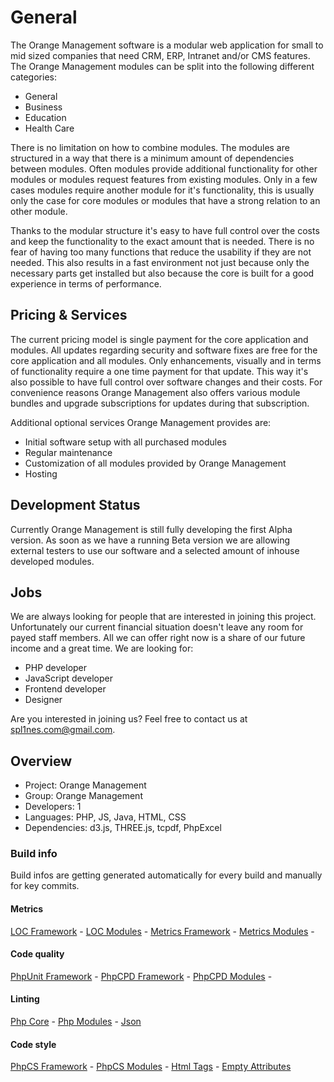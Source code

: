# General

The Orange Management software is a modular web application for small to mid sized companies that need CRM, ERP, Intranet and/or CMS features. The Orange Management modules can be split into the following different categories:

* General
* Business
* Education
* Health Care

There is no limitation on how to combine modules. The modules are structured in a way that there is a minimum amount of dependencies between modules. Often modules provide additional functionality for other modules or modules request features from existing modules. Only in a few cases modules require another module for it's functionality, this is usually only the case for core modules or modules that have a strong relation to an other module.

Thanks to the modular structure it's easy to have full control over the costs and keep the functionality to the exact amount that is needed. There is no fear of having too many functions that reduce the usability if they are not needed. This also results in a fast environment not just because only the necessary parts get installed but also because the core is built for a good experience in terms of performance.

## Pricing & Services

The current pricing model is single payment for the core application and modules. All updates regarding security and software fixes are free for the core application and all modules. Only enhancements, visually and in terms of functionality require a one time payment for that update. This way it's also possible to have full control over software changes and their costs. For convenience reasons Orange Management also offers various module bundles and upgrade subscriptions for updates during that subscription.

Additional optional services Orange Management provides are:

* Initial software setup with all purchased modules
* Regular maintenance
* Customization of all modules provided by Orange Management
* Hosting

## Development Status

Currently Orange Management is still fully developing the first Alpha version. As soon as we have a running Beta version we are allowing external testers to use our software and a selected amount of inhouse developed modules.

## Jobs

We are always looking for people that are interested in joining this project. Unfortunately our current financial situation doesn't leave any room for payed staff members. All we can offer right now is a share of our future income and a great time. We are looking for:

* PHP developer
* JavaScript developer
* Frontend developer
* Designer

Are you interested in joining us? Feel free to contact us at spl1nes.com@gmail.com.

## Overview

* Project: Orange Management
* Group: Orange Management
* Developers: 1
* Languages: PHP, JS, Java, HTML, CSS
* Dependencies: d3.js, THREE.js, tcpdf, PhpExcel

### Build info

Build infos are getting generated automatically for every build and manually for key commits.

#### Metrics
[LOC Framework](http://orange-management.de/Build/stats/phpOMS.log) - 
[LOC Modules](http://orange-management.de/Build/stats/ModulesStats.log) - 
[Metrics Framework](http://orange-management.de/Build/stats/ReportFramework.html) - 
[Metrics Modules](http://orange-management.de/Build/stats/ReportModules.html) - 

#### Code quality
[PhpUnit Framework](http://orange-management.de/Build/logs/phpunit.log) - 
[PhpCPD Framework](http://orange-management.de/Build/logs/phpcpdFramework.log) - 
[PhpCPD Modules](http://orange-management.de/Build/logs/phpcpdModules.log) - 

#### Linting
[Php Core](http://orange-management.de/Build/logs/phpLintFramework.log) - 
[Php Modules](http://orange-management.de/Build/logs/phpLintModules.log) - 
[Json](http://orange-management.de/Build/logs/jsonLint.log)

#### Code style
[PhpCS Framework](http://orange-management.de/Build/logs/phpcsFramework.log) - 
[PhpCS Modules](http://orange-management.de/Build/logs/phpcsModules.log) - 
[Html Tags](http://orange-management.de/Build/logs/htmlinspection.log) - 
[Empty Attributes](http://orange-management.de/Build/logs/unusedattributes.log)
